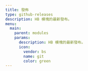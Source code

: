 ```yaml
---
title: 發佈
type: github-releases
description: HB 模塊的最新發布。
menu:
  main:
    parent: modules
    params:
      description: HB 模塊的最新發布。
      icon:
        vendor: bs
        name: git
        color: green
---
```

